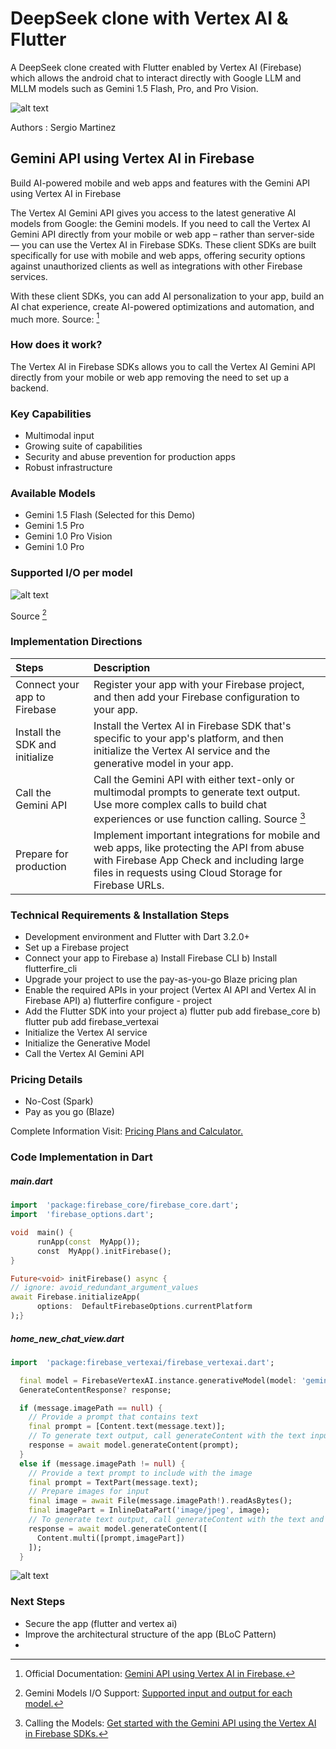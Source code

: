 # DeepSeek clone with Vertex AI & Flutter

A DeepSeek clone created with Flutter enabled by Vertex AI  (Firebase) which allows the android chat to interact directly with Google LLM and MLLM models such as Gemini 1.5 Flash, Pro, and Pro Vision.

![alt text](https://github.com/SergioAMG/FlutterApp/blob/main/assets/images/flutter_app_2.jpg?raw=true)

Authors
:  Sergio Martinez

## Gemini API using Vertex AI in Firebase

Build AI-powered mobile and web apps and features with the  Gemini API  using  Vertex AI in Firebase

The  Vertex AI  Gemini API  gives you access to the latest generative AI models from Google: the Gemini models. If you need to call the  Vertex AI  Gemini API  directly from your mobile or web app – rather than server-side — you can use the  Vertex AI in Firebase SDKs. These client SDKs are built specifically for use with mobile and web apps, offering security options against unauthorized clients as well as integrations with other Firebase services.

With these client SDKs, you can add AI personalization to your app, build an AI chat experience, create AI-powered optimizations and automation, and much more. Source: [^1]

### How does it work?

The Vertex AI in Firebase SDKs allows you to call the Vertex AI Gemini API directly from your mobile or web app removing the need to set up a backend.

### Key Capabilities
- Multimodal input
- Growing suite of capabilities
- Security and abuse prevention for production apps
- Robust infrastructure

### Available Models
- Gemini 1.5 Flash (Selected for this Demo)
- Gemini 1.5 Pro
- Gemini 1.0 Pro Vision
- Gemini 1.0 Pro

### Supported I/O per model

![alt text](https://github.com/SergioAMG/FlutterApp/blob/main/assets/images/Supported%20IO%20per%20Gemini%20Model.png?raw=true)

Source [^2]

### Implementation Directions

| Steps | Description      |
|:---------| :-------------|
| Connect your app to Firebase | Register your app with your Firebase project, and then add your Firebase configuration to your app. |
| Install the SDK and initialize | Install the Vertex AI in Firebase SDK that's specific to your app's platform, and then initialize the Vertex AI service and the generative model in your app.  |
| Call the Gemini API | Call the Gemini API with either text-only or multimodal prompts to generate text output. Use more complex calls to build chat experiences or use function calling. Source [^3]|
| Prepare for production | Implement important integrations for mobile and web apps, like protecting the API from abuse with Firebase App Check and including large files in requests using Cloud Storage for Firebase URLs. |

### Technical Requirements & Installation Steps

- Development environment and Flutter with Dart 3.2.0+
- Set up a Firebase project
- Connect your app to Firebase
a) Install Firebase CLI
b) Install flutterfire_cli
- Upgrade your project to use the pay-as-you-go Blaze pricing plan
- Enable the required APIs in your project (Vertex AI API and Vertex AI in Firebase API)
a) flutterfire configure - project
- Add the Flutter SDK into your project
a) flutter pub add firebase_core
b) flutter pub add firebase_vertexai
- Initialize the Vertex AI service
- Initialize the Generative Model
- Call the Vertex AI Gemini API

### Pricing Details
- No-Cost (Spark)
- Pay as you go (Blaze)

Complete Information Visit: [Pricing Plans and Calculator.](https://firebase.google.com/pricing)

### Code Implementation in Dart

##### main.dart
```dart
import  'package:firebase_core/firebase_core.dart';
import  'firebase_options.dart';
```
```dart
void  main() {
      runApp(const  MyApp());
      const  MyApp().initFirebase();
}
```
```dart
Future<void> initFirebase() async {
// ignore: avoid_redundant_argument_values
await Firebase.initializeApp(
      options:  DefaultFirebaseOptions.currentPlatform
);}
```

##### home_new_chat_view.dart
```dart
import  'package:firebase_vertexai/firebase_vertexai.dart';
```
```dart
  final model = FirebaseVertexAI.instance.generativeModel(model: 'gemini-1.5-flash');
  GenerateContentResponse? response;

  if (message.imagePath == null) {
    // Provide a prompt that contains text
    final prompt = [Content.text(message.text)];
    // To generate text output, call generateContent with the text input
    response = await model.generateContent(prompt);
  }
  else if (message.imagePath != null) {
    // Provide a text prompt to include with the image
    final prompt = TextPart(message.text);
    // Prepare images for input
    final image = await File(message.imagePath!).readAsBytes();
    final imagePart = InlineDataPart('image/jpeg', image);
    // To generate text output, call generateContent with the text and image
    response = await model.generateContent([
      Content.multi([prompt,imagePart])
    ]);
  }

```
![alt text](https://github.com/SergioAMG/FlutterApp/blob/main/assets/images/flutter_app.jpg?raw=true)

### Next Steps

- Secure the app (flutter and vertex ai)
- Improve the architectural structure of the app (BLoC Pattern)
- 

[^1]: Official Documentation: [Gemini API using Vertex AI in Firebase.](https://firebase.google.com/docs/vertex-ai)
[^2]: Gemini Models I/O Support: [Supported input and output for each model.](https://firebase.google.com/docs/vertex-ai/gemini-models#input-output-comparison)
[^3]: Calling the Models: [Get started with the Gemini API using the Vertex AI in Firebase SDKs.](https://firebase.google.com/docs/vertex-ai/gemini-models#input-output-comparison)


<!--stackedit_data:
eyJoaXN0b3J5IjpbLTQxMzEyNjE0NCwxNDQ5NTEyMzc2LC0xMD
c1OTkxMDgsLTE3MzA0MzU0ODQsLTE4MTUwMzQ2MiwxMjUxNDgz
MTMsMTQxODk3NDc0NiwxMzI0Nzg5MTIwLDE4MzA4NTI2ODIsMT
kxMTgxNzY0NSwtMTMwOTEwODYyMiwtMTI2NTM0ODM2NiwxNzI4
MzAxNDg2LC0yNjc1ODQxMTMsLTEyMTg5NjIxMjksNjMzOTI0Nj
IwXX0=
-->